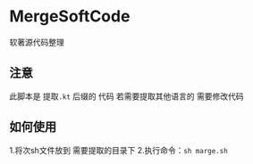 # MergeSoftCode
软著源代码整理
## 注意
此脚本是
提取`.kt` 后缀的 代码 
若需要提取其他语言的 需要修改代码

## 如何使用

1.将次sh文件放到 需要提取的目录下
2.执行命令：`sh marge.sh`
